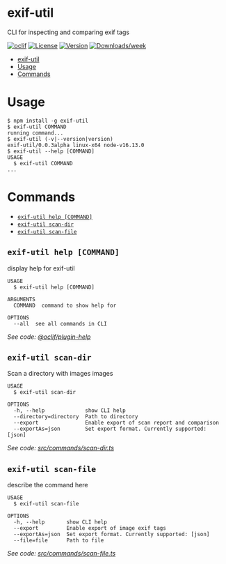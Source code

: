 # exif-util

CLI for inspecting and comparing exif tags

[![oclif](https://img.shields.io/badge/cli-oclif-brightgreen.svg)](https://oclif.io)
[![License](https://img.shields.io/npm/l/exif-util.svg)](https://npmjs.org/package/exif-util)
[![Version](https://img.shields.io/npm/v/exif-util.svg)](https://npmjs.org/package/exif-util)
[![Downloads/week](https://img.shields.io/npm/dw/exif-util.svg)](https://npmjs.org/package/exif-util)

<!-- toc -->
* [exif-util](#exif-util)
* [Usage](#usage)
* [Commands](#commands)
<!-- tocstop -->

# Usage

<!-- usage -->
```sh-session
$ npm install -g exif-util
$ exif-util COMMAND
running command...
$ exif-util (-v|--version|version)
exif-util/0.0.3alpha linux-x64 node-v16.13.0
$ exif-util --help [COMMAND]
USAGE
  $ exif-util COMMAND
...
```
<!-- usagestop -->

# Commands

<!-- commands -->
* [`exif-util help [COMMAND]`](#exif-util-help-command)
* [`exif-util scan-dir`](#exif-util-scan-dir)
* [`exif-util scan-file`](#exif-util-scan-file)

## `exif-util help [COMMAND]`

display help for exif-util

```
USAGE
  $ exif-util help [COMMAND]

ARGUMENTS
  COMMAND  command to show help for

OPTIONS
  --all  see all commands in CLI
```

_See code: [@oclif/plugin-help](https://github.com/oclif/plugin-help/blob/v3.2.12/src/commands/help.ts)_

## `exif-util scan-dir`

Scan a directory with images images

```
USAGE
  $ exif-util scan-dir

OPTIONS
  -h, --help             show CLI help
  --directory=directory  Path to directory
  --export               Enable export of scan report and comparison
  --exportAs=json        Set export format. Currently supported: [json]
```

_See code: [src/commands/scan-dir.ts](https://github.com/kbd-overlord/exif-util/blob/v0.0.3alpha/src/commands/scan-dir.ts)_

## `exif-util scan-file`

describe the command here

```
USAGE
  $ exif-util scan-file

OPTIONS
  -h, --help       show CLI help
  --export         Enable export of image exif tags
  --exportAs=json  Set export format. Currently supported: [json]
  --file=file      Path to file
```

_See code: [src/commands/scan-file.ts](https://github.com/kbd-overlord/exif-util/blob/v0.0.3alpha/src/commands/scan-file.ts)_
<!-- commandsstop -->

